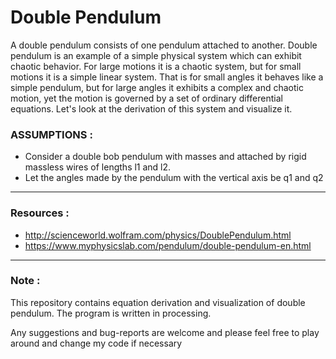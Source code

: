 # Double Pendulum



A double pendulum consists of one pendulum attached to another. Double pendulum is an example of a simple physical system which can exhibit chaotic behavior. For large motions it is a chaotic system, but for small motions it is a simple linear system. That is for small angles it behaves like a simple pendulum, but for large angles it exhibits a complex and chaotic motion, yet the motion is governed by a set of ordinary differential equations. Let's look at the derivation of this system and visualize it.

### ASSUMPTIONS :
+ Consider a double bob pendulum with masses  and  attached by rigid massless wires of lengths l1 and l2.
+ Let the angles made by the pendulum with the vertical axis be q1 and q2

---
### Resources : ###
+ http://scienceworld.wolfram.com/physics/DoublePendulum.html
+ https://www.myphysicslab.com/pendulum/double-pendulum-en.html
---
### Note : ###
This repository contains equation derivation and visualization of double pendulum. The program is written in processing. 

Any suggestions and bug-reports are welcome and please feel free
to play around and change my code if necessary
